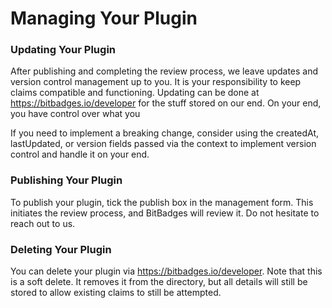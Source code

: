 # Managing Your Plugin

### Updating Your Plugin

After publishing and completing the review process, we leave updates and version control management up to you. It is your responsibility to keep claims compatible and functioning. Updating can be done at https://bitbadges.io/developer for the stuff stored on our end. On your end, you have control over what you&#x20;

If you need to implement a breaking change, consider using the createdAt, lastUpdated, or version fields passed via the context to implement version control and handle it on your end.

### Publishing Your Plugin

To publish your plugin, tick the publish box in the management form. This initiates the review process, and BitBadges will review it. Do not hesitate to reach out to us.

### Deleting Your Plugin

You can delete your plugin via https://bitbadges.io/developer. Note that this is a soft delete. It removes it from the directory, but all details will still be stored to allow existing claims to still be attempted.
